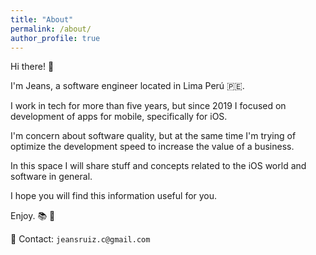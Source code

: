 ```yaml
---
title: "About"
permalink: /about/
author_profile: true
---
```


Hi there! 👋

I'm Jeans, a software engineer located in Lima Perú 🇵🇪. 

I work in tech for more than five years, but since 2019 I focused on development of apps for mobile, specifically for iOS.

I'm concern about software quality, but at the same time I'm trying of optimize the development speed to increase the value of a business.

In this space I will share stuff and concepts related to the iOS world and software in general.

I hope you will find this information useful for you.

Enjoy. 📚 💪

📩 Contact: 
`jeansruiz.c@gmail.com`
